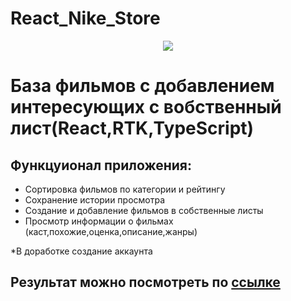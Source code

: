 # React_Nike_Store
<div id="cover" align="center">
  <img src="https://github.com/NubloEg/film_rtk/tree/main/public/GIT.png" />
</div>

<h1>База фильмов с добавлением интересующих с вобственный лист(React,RTK,TypeScript)</h1>
<h2>Функцуионал приложения:</h2>
<ul>
    <li>Сортировка фильмов по категории и рейтингу</li>
    <li>Сохранение истории просмотра</li>
    <li>Создание и добавление фильмов в собственные листы</li>
    <li>Просмотр информации о фильмах (каст,похожие,оценка,описание,жанры)</li>
</ul>

*В доработке создание аккаунта

<h2>Результат можно посмотреть по <a href="https://film-rtk.vercel.app/" target="_blank">ссылке</a></h2>